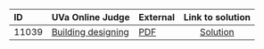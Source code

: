 | ID | UVa Online Judge | External | Link to solution |
|:---|:---|:---|:---:|
| 11039 | [Building designing](https://onlinejudge.org/index.php?option=com_onlinejudge&Itemid=8&category=625&page=show_problem&problem=1980) | [PDF](https://onlinejudge.org/external/110/11039.pdf) | [Solution](https%3A//github.com/versenyi98/programming-contests/tree/master/UVa%20Online%20Judge/11039%2520-%2520Building%2520designing)|
